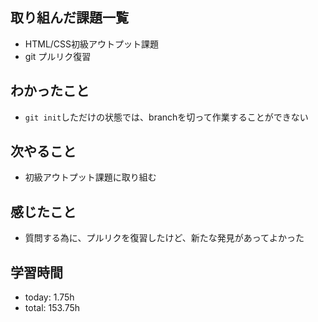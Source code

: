  ##  取り組んだ課題一覧

- HTML/CSS初級アウトプット課題
- git プルリク復習

 ##  わかったこと

- `git init`しただけの状態では、branchを切って作業することができない

 ##  次やること

- 初級アウトプット課題に取り組む

 ##  感じたこと

- 質問する為に、プルリクを復習したけど、新たな発見があってよかった

 ##  学習時間
- today: 1.75h
- total: 153.75h